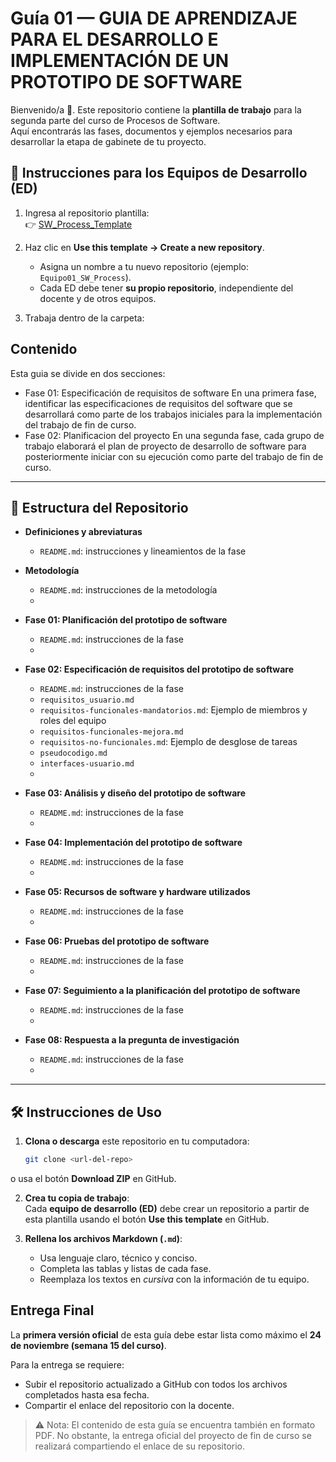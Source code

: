 # Guía 01 — GUIA DE APRENDIZAJE PARA EL DESARROLLO E IMPLEMENTACIÓN DE UN PROTOTIPO DE SOFTWARE

Bienvenido/a 👋. Este repositorio contiene la **plantilla de trabajo** para la segunda parte del curso de Procesos de Software.  
Aquí encontrarás las fases, documentos y ejemplos necesarios para desarrollar la etapa de gabinete de tu proyecto.

## 🚀 Instrucciones para los Equipos de Desarrollo (ED)

1. Ingresa al repositorio plantilla:  
   👉 [SW_Process_Template](https://github.com/<tuusuario>/SW_Process_Template)

2. Haz clic en **Use this template → Create a new repository**.  
   - Asigna un nombre a tu nuevo repositorio (ejemplo: `Equipo01_SW_Process`).  
   - Cada ED debe tener **su propio repositorio**, independiente del docente y de otros equipos.

3. Trabaja dentro de la carpeta:  


## Contenido
Esta guia se divide en dos secciones:
- Fase 01: Especificación de requisitos de software
En una primera fase, identificar las especificaciones de requisitos del software que se desarrollará como parte de los trabajos iniciales para la implementación del trabajo de fin de curso. 
- Fase 02: Planificacion del proyecto
En una segunda fase, cada grupo de trabajo elaborará el plan de proyecto de desarrollo de software para posteriormente iniciar con su ejecución como parte del trabajo de fin de curso. 

---

## 📂 Estructura del Repositorio

- **Definiciones y abreviaturas**
  - `README.md`: instrucciones y lineamientos de la fase
  
- **Metodología**
  - `README.md`: instrucciones de la metodología
  - 

- **Fase 01: Planificación del prototipo de software**
  - `README.md`: instrucciones de la fase
  - 
    
- **Fase 02: Especificación de requisitos del prototipo de software**
  - `README.md`: instrucciones de la fase
  - `requisitos_usuario.md`
  - `requisitos-funcionales-mandatorios.md`: Ejemplo de miembros y roles del equipo
  - `requisitos-funcionales-mejora.md`
  - `requisitos-no-funcionales.md`: Ejemplo de desglose de tareas
  - `pseudocodigo.md`
  - `interfaces-usuario.md`
  - 
- **Fase 03: Análisis y diseño del prototipo de software**
  - `README.md`: instrucciones de la fase
  - 
- **Fase 04: Implementación del prototipo de software**
  - `README.md`: instrucciones de la fase
  - 
- **Fase 05: Recursos de software y hardware utilizados**
  - `README.md`: instrucciones de la fase
  - 
- **Fase 06: Pruebas del prototipo de software**
  - `README.md`: instrucciones de la fase
  - 
- **Fase 07: Seguimiento a la planificación del prototipo de software**
  - `README.md`: instrucciones de la fase
  - 
- **Fase 08: Respuesta a la pregunta de investigación**
  - `README.md`: instrucciones de la fase
  - 
    

---

## 🛠️ Instrucciones de Uso

1. **Clona o descarga** este repositorio en tu computadora:
   ```bash
   git clone <url-del-repo>

o usa el botón **Download ZIP** en GitHub.

2. **Crea tu copia de trabajo**:  
   Cada **equipo de desarrollo (ED)** debe crear un repositorio a partir de esta plantilla usando el botón **Use this template** en GitHub.

3. **Rellena los archivos Markdown (`.md`)**:  
   - Usa lenguaje claro, técnico y conciso.  
   - Completa las tablas y listas de cada fase.  
   - Reemplaza los textos en *cursiva* con la información de tu equipo.  


## Entrega Final

La **primera versión oficial** de esta guía debe estar lista como máximo el **24 de noviembre (semana 15 del curso)**.  

Para la entrega se requiere:  
- Subir el repositorio actualizado a GitHub con todos los archivos completados hasta esa fecha.  
- Compartir el enlace del repositorio con la docente.  

> ⚠️ Nota: El contenido de esta guía se encuentra también en formato PDF. No obstante, la entrega oficial del proyecto de fin de curso se realizará compartiendo el enlace de su repositorio.
